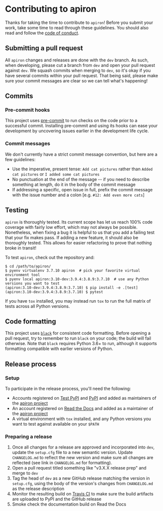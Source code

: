 # Contributing to apiron

Thanks for taking the time to contribute to `apiron`!
Before you submit your work, take some time to read through these guidelines.
You should also read and follow the [code of conduct](../CODE_OF_CONDUCT.md).


## Submitting a pull request

All `apiron` changes and releases are done with the `dev` branch.
As such, when developing, please cut a branch from `dev` and open your pull request against `dev`.
We squash commits when merging to `dev`, so it's okay if you have several commits within your pull request.
That being said, please make sure your commit messages are clear so we can tell what's happening!


## Commits

### Pre-commit hooks

This project uses [pre-commit](https://pre-commit.com/) to run checks on the code prior to a successful commit.
Installing pre-commit and using its hooks can ease your development by uncovering issues earlier in the development life cycle.

### Commit messages

We don't currently have a strict commit message convention, but here are a few guidelines:

- Use the imperative, present tense: `Add cat pictures` rather than `Added cat pictures` or `I added some cat pictures`
- No punctuation at the end of the message -- if you need to describe something at length, do it in the body of the commit message
- If addressing a specific, open issue in full, prefix the commit message with the issue number and a colon [e.g. `#12: Add even more cats`]


## Testing

`apiron` is thoroughly tested.
Its current scope has let us reach 100% code coverage with fairly low effort, which may not always be possible.
Nonetheless, when fixing a bug it is helpful to us that you add a failing test that your fix makes pass.
If adding a new feature, it should also be thoroughly tested.
This allows for easier refactoring to prove that nothing broke in transit!

To test `apiron`, check out the repository and:

```
$ cd /path/to/apiron/
$ pyenv virtualenv 3.7.10 apiron  # pick your favorite virtual environment tool
$ pyenv local apiron:3.10-dev:3.9.4:3.8.9:3.7.10  # use any Python versions you want to test
(apiron:3.10-dev:3.9.4:3.8.9:3.7.10) $ pip install -e .[test]
(apiron:3.10-dev:3.9.4:3.8.9:3.7.10) $ pytest
```

If you have `tox` installed, you may instead run `tox` to run the full matrix of tests across all Python versions.


## Code formatting

This project uses [`black`](https://github.com/ambv/black) for consistent code formatting.
Before opening a pull request, try to remember to run `black` on your code; the build will fail otherwise.
Note that `black` requires Python 3.6+ to run, although it supports formatting compatible with earlier versions of Python.


## Release process

### Setup

To participate in the release process, you'll need the following:

* Accounts registered on [Test PyPI](https://test.pypi.org) and [PyPI](https://pypi.org) and added as maintainers of the [apiron project](https://pypi.org/project/apiron)
* An account registered on [Read the Docs](https://readthedocs.org/) and added as a maintainer of the [apiron project](https://readthedocs.org/projects/apiron/)
* A virtual environment with `tox` installed, and any Python versions you want to test against available on your `$PATH`

### Preparing a release

1. Once all changes for a release are approved and incorporated into `dev`, update the `setup.cfg` file to a new semantic version. Update `CHANGELOG.md` to reflect the new version and make sure all changes are reflected (see link in `CHANGELOG.md` for formatting).
1. Open a pull request titled something like "v3.X.X release prep" and merge to `dev`
1. Tag the head of `dev` as a new GitHub release matching the version in `setup.cfg`, using the body of the version's changes from `CHANGELOG.md` as the release description
1. Monitor the resulting build on [Travis CI](https://travis-ci.com/github/ithaka/apiron) to make sure the build artifacts are uploaded to PyPI and the GitHub release
1. Smoke check the documentation build on Read the Docs
